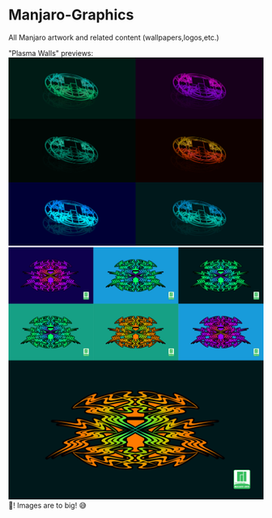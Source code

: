 # Manjaro-Graphics
All Manjaro artwork and related content (wallpapers,logos,etc.)

"Plasma Walls" previews:
![alt text](pre_images/plasma_preview.png "Preview 1")
![alt text](pre_images/plasmaz_preview.png "Preview 2")
 :shit:! Images are to big!  :sweat_smile:

